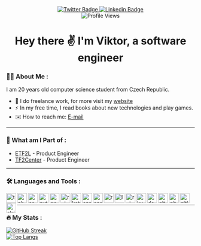 <div class="header" align="center">
  <div id="badges">
    <a href="https://twitter.com/vciernava">
      <img src="https://img.shields.io/badge/Twitter-blue?style=for-the-badge&logo=twitter&logoColor=white" alt="Twitter Badge"/>
    </a>
    <a href="https://www.linkedin.com/in/vciernava">
      <img src="https://img.shields.io/badge/LinkedIn-blue?style=for-the-badge&logo=linkedin&logoColor=white" alt="Linkedin Badge"/>
    </a>
  </div>
  <img src="https://komarev.com/ghpvc/?username=vciernava&style=flat-square&color=blue" alt="Profile Views"/>
  <h1>
    Hey there ✌️ I'm Viktor, a software engineer
  </h1>
</div>

### 👨‍💻 About Me :
I am 20 years old computer science student from Czech Republic.
- 💼 I do freelance work, for more visit my [website](https://www.viktorciernava.eu/)
- ⚡ In my free time, I read books about new technologies and play games.
- ✉️ How to reach me: [E-mail](mailto://contact@viktorciernava.eu)
---

### 🚀 What am I Part of :
- [ETF2L](https://etf2l.org/) - Product Engineer
- [TF2Center](https://tf2center.com/) - Product Engineer
---

### 🛠️ Languages and Tools :
<div>
  <img align="left" width="26px" src="https://cdn.simpleicons.org/typescript/white" alt="typescript">
  <img align="left" width="26px" src="https://cdn.simpleicons.org/php/white" alt="php">
  <img align="left" width="26px" src="https://cdn.simpleicons.org/csharp/white" alt="csharp">
  <img align="left" width="26px" src="https://cdn.simpleicons.org/python/white" alt="python">
  <img align="left" width="26px" src="https://cdn.simpleicons.org/go/white" alt="go">
  <img align="left" width="26px" src="https://cdn.simpleicons.org/ruby/white" alt="ruby">
  <img align="left" width="26px" src="https://cdn.simpleicons.org/kotlin/white" alt="kotlin">
  <img align="left" width="26px" src="https://cdn.simpleicons.org/spring/white" alt="spring">
  <img align="left" width="26px" src="https://cdn.simpleicons.org/springboot/white" alt="springboot">
  <img align="left" width="26px" src="https://cdn.simpleicons.org/react/white" alt="react">
  <img align="left" width="26px" src="https://cdn.simpleicons.org/laravel/white" alt="laravel">
  <img align="left" width="26px" src="https://cdn.simpleicons.org/rubyonrails/white" alt="rubyonrails">
  <img align="left" width="26px" src="https://cdn.simpleicons.org/kubernetes/white" alt="kubernetes">
  <img align="left" width="26px" src="https://cdn.simpleicons.org/docker/white" alt="docker">
  <img align="left" width="26px" src="https://cdn.simpleicons.org/git/white" alt="git">
  <img align="left" width="26px" src="https://cdn.simpleicons.org/github/white" alt="github">
  <img align="left" width="26px" src="https://cdn.simpleicons.org/gitlab/white" alt="gitlab">
  <img align="left" width="26px" src="https://cdn.simpleicons.org/stripe/white" alt="stripe">
</div><br />


---

### 🔥 My Stats :
[![GitHub Streak](https://streak-stats.demolab.com?user=vciernava&theme=dark&theme=highcontrast)](https://git.io/streak-stats)<br />
[![Top Langs](https://github-readme-stats.vercel.app/api/top-langs/?username=vciernava&layout=compact&theme=vision-friendly-dark&PAT_1=true)](https://github.com/anuraghazra/github-readme-stats)
